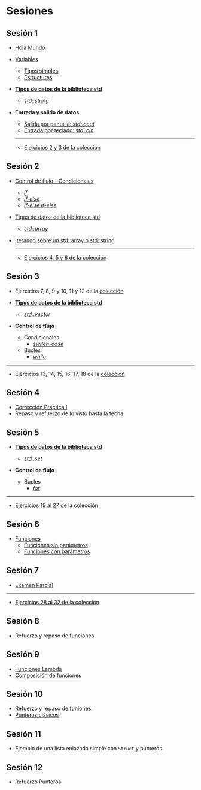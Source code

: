 # Sesiones

## Sesión 1

  * [Hola Mundo](./temario/holamundo/README.md)
  * [Variables](./temario/variables/README.md)
    * [Tipos simples](./temario/variables/tipossimples.md)
    * [Estructuras](./temario/variables/estructuras.md)

  * **[Tipos de datos de la biblioteca std](./temario/datosstd/README.md)**
      * [_std::string_](./temario/datosstd/string.md) 

  * **Entrada y salida de datos**
    * [Salida por pantalla: _std::cout_](./temario/inout/cincout.md)
    * [Entrada por teclado: _std::cin_](./temario/inout/cincout.md)
    
    --------------------------------------------------------

    * [Ejercicios 2 y 3 de la colección](./EJERCICIOS.md)

## Sesión 2
  * [Control de flujo - Condicionales](./temario/flujo/README.md)
    * [_if_](./temario/flujo/ifelse.md)
    * [_if-else_](./temario/flujo/ifelse.md)
    * [_if-else if-else_](./temario/flujo/ifelse.md)
  * [Tipos de datos de la biblioteca std](./temario/datosstd/README.md)
    * [_std::array_](./temario/datosstd/array.md)
  * [Iterando sobre un std::array o std::string](./temario/flujo/forelem.md)

    --------------------------------------------------------

    * [Ejercicios 4, 5 y 6 de la colección](./EJERCICIOS.md)

## Sesión 3
  * Ejercicios 7, 8, 9 y 10, 11 y 12 de la [colección](./EJERCICIOS.md)

  * **[Tipos de datos de la biblioteca std](./temario/datosstd/README.md)**
      * [_std::vector_](./temario/datosstd/vector.md)

  * **Control de flujo**
    * Condicionales
      * [_switch-case_](./temario/flujo/switch.md)
    * Bucles
      * [_while_](./temario/flujo/while.md)

--------------------------------------------------------

  * Ejercicios 13, 14, 15, 16, 17, 18 de la [colección](./EJERCICIOS.md)

## Sesión 4
 * [Corrección Práctica I](./practicas/2021/PracticaI)
 * Repaso y refuerzo de lo visto hasta la fecha.

## Sesión 5

  * **[Tipos de datos de la biblioteca std](./temario/datosstd/README.md)**
      * [_std::set_](./temario/datosstd/set.md)

  * **Control de flujo**
    * Bucles
      * [_for_](./temario/flujo/for.md)

--------------------------------------------------------

  * [Ejercicios 19 al 27 de la colección](./EJERCICIOS.md)

## Sesión 6

  * [Funciones](temario/funciones/README.md)
    * [Funciones sin parámetros](temario/funciones/sinparams.md)
    * [Funciones con parámetros](temario/funciones/conparams.md)

## Sesión 7

  * [Examen Parcial](examenes/1920/parcial/ExamenParcial_31_10_2019.pdf)


  --------------------------------------------------------

  * [Ejercicios 28 al 32 de la colección](./EJERCICIOS.md)

## Sesión 8
  * Refuerzo y repaso de funciones

## Sesión 9
  * [Funciones Lambda](./temario/funciones/lambda.md)
  * [Composición de funciones](./temario/funciones/lambda.md)

## Sesión 10
  * Refuerzo y repaso de funiones.
  * [Punteros clásicos](./temario/variables/punteros.md)

## Sesión 11
  * Ejemplo de una lista enlazada simple con `Struct` y punteros.

## Sesión 12
* Refuerzo Punteros
